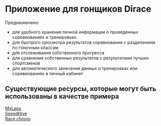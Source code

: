  # Приложение для гонщиков Dirace
Предназначено:
   - для удобного хранения личной информации о проведенных соревнованиях и тренировках.
   - для быстрого просмотра результатов соревнования с разделениям по гоночным классам
   - для отслеживания собственного прогресса
   - для сравнения собственных результатов с результатами лучших спортсменов
   - для автоматического занесения данных о тренировках или соревнованиях в личный кабинет

 ## Существующие ресурсы, которые могут быть использованы в качестве примера
  [MyLaps](https://mylaps.com/)  
  [SpeedHive](https://play.google.com/store/apps/details?id=com.mylaps.speedhive&pli=1)  
  [Race chrono](https://racechrono.com/)